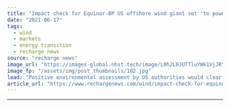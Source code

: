 ```yaml
---
title: "Impact check for Equinor-BP US offshore wind giant set 'to power 1m New Yorkers'"
date: "2021-06-17"
tags: 
  - wind
  - markets
  - energy transition
  - recharge news
source: "recharge news"
image_url: "https://images-global.nhst.tech/image/L0h2L0JUTTluYWk1VjJRY0lnbExYcmN2K2x1UlM5ZzNSZlNleEtSYlRUOD0=/nhst/binary/a38e7359b3760f9544d771ad553e1b31"
image_fp: "/assets/img/post_thumbnails/102.jpg"
lead: "Positive environmental assessment by US authorities would clear way to green-light developers’ construction plan for 2GW Empire Wind project off eastern seaboard"
article_url: "https://www.rechargenews.com/wind/impact-check-for-equinor-bp-us-offshore-wind-giant-set-to-power-1m-new-yorkers/2-1-1027200"
---
```


---
